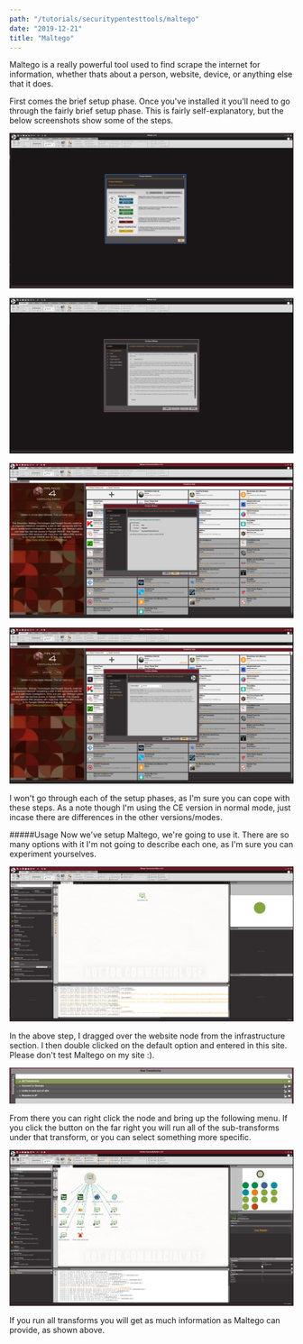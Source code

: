 ```yaml
---
path: "/tutorials/securitypentesttools/maltego"
date: "2019-12-21"
title: "Maltego"
---
```


Maltego is a really powerful tool used to find scrape the internet for information, whether thats about a person, website, device, or anything else that it does.

First comes the brief setup phase. Once you've installed it you'll need to go through the fairly brief setup phase. This is fairly self-explanatory, but the below screenshots show some of the steps.

![Maltego Setup 1](./maltegoPics/maltegoSetup1.png)

![Maltego Setup 2](./maltegoPics/maltegoSetup2.png)

![Maltego Setup 3](./maltegoPics/maltegoSetup3.png)

![Maltego Setup 4](./maltegoPics/maltegoSetup4.png)

I won't go through each of the setup phases, as I'm sure you can cope with these steps. As a note though I'm using the CE version in normal mode, just incase there are differences in the other versions/modes.

#####Usage
Now we've setup Maltego, we're going to use it. There are so many options with it I'm not going to describe each one, as I'm sure you can experiment yourselves.

![Maltego Website 1](./maltegoPics/maltegoWebsite1.png)

In the above step, I dragged over the website node from the infrastructure section. I then double clicked on the default option and entered in this site. Please don't test Maltego on my site :).

![Maltego Website 2](./maltegoPics/maltegoWebsite2.png)

From there you can right click the node and bring up the following menu. If you click the button on the far right you will run all of the sub-transforms under that transform, or you can select something more specific.

![Maltego Website 3](./maltegoPics/maltegoWebsite3.png)

If you run all transforms you will get as much information as Maltego can provide, as shown above.